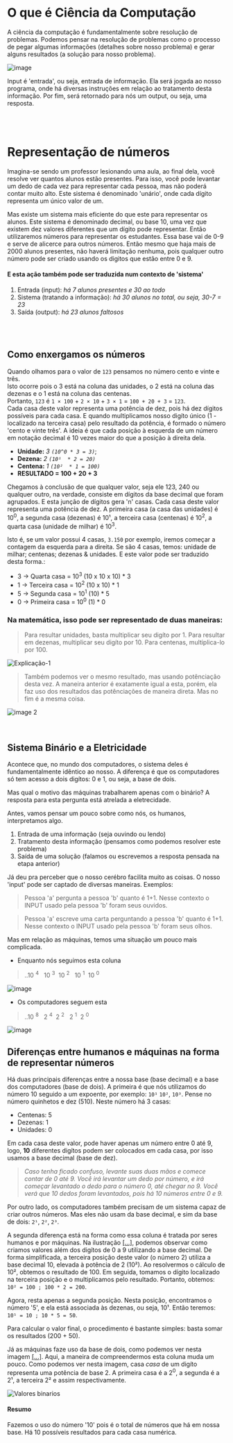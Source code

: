 # O que é Ciência da Computação
A ciência da computação é fundamentalmente sobre resolução de problemas.
Podemos pensar na resolução de problemas como o processo de pegar algumas informações (detalhes sobre nosso problema) e gerar alguns resultados (a solução para nosso problema). 

![image](https://github.com/FireguiQueen/CC50/assets/98475125/62364135-bb2d-467b-b31e-9bd1114e2061)

Input é 'entrada', ou seja, entrada de informação. Ela será jogada ao nosso programa, onde
há diversas instruções em relação ao tratamento desta informação. Por fim, será retornado para nós um output, ou seja, uma resposta.

</br>
</br>


# Representação de números
Imagina-se sendo um professor lesionando uma aula, ao final dela, você resolve ver quantos alunos estão presentes. Para isso, você pode levantar um dedo de cada vez para representar cada pessoa, mas não poderá contar muito alto. Este sistema é denominado 'unário', onde cada dígito representa um único valor de um.

Mas existe um sistema mais eficiente do que este para representar os alunos.
Este sistema é denominado decimal, ou base 10, uma vez que existem dez valores diferentes que um dígito pode representar. Então utilizaremos números para representar os estudantes. 
Essa base vai de 0-9 e serve de alicerce para outros números. Então mesmo que haja mais de 2000 alunos presentes, não haverá limitação nenhuma, pois qualquer outro número pode ser criado usando os digitos que estão entre 0 e 9.

#### E esta ação também pode ser traduzida num contexto de 'sistema'
1. Entrada (input): _há 7 alunos presentes e 30 ao todo_ 
2. Sistema (tratando a informação): _há 30 alunos no total, ou seja, 30-7 = 23_
3. Saída (output): _há 23 alunos faltosos_


</br>
</br>

## Como enxergamos os números
Quando olhamos para o valor de `123` pensamos no número cento e vinte e três. </br>Isto ocorre pois o 3 está na coluna das unidades, o 2 está na coluna das dezenas e o 1 está na coluna das centenas. </br>
Portanto, `123` é `1 × 100` + `2 × 10` + `3 × 1` = `100 + 20 + 3` = `123`. </br>
Cada casa deste valor representa uma potência de dez, pois há dez dígitos possíveis para cada casa.  E quando multiplicamos nosso digíto único (1 - localizado na terceira casa) pelo resultado da potência, é formado o número 'cento e vinte três'. A ideia é que cada posição à esquerda de um número em notação decimal é 10 vezes maior do que a posição à direita dela.
- __Unidade:__ _3 `(10^0 * 3 = 3)`_;
- __Dezena:__ _2  `(10¹  * 2 = 20)`_
- __Centena:__ _1  `(10²  * 1 = 100)`_
- __RESULTADO = 100 + 20 + 3__  

Chegamos à conclusão de que qualquer valor, seja ele 123, 240 ou qualquer outro, na verdade, consiste em dígitos da base decimal que foram agrupados. E esta junção de dígitos gera 'n' casas. Cada casa deste valor representa uma potência de dez. A primeira casa (a casa das unidades) é 10<sup>0</sup>, a segunda casa (dezenas) é 10¹, a terceira casa (centenas) é 10<sup>2</sup>, a quarta casa (unidade de milhar) é 10<sup>3</sup>.

Isto é, se um valor possui 4 casas, `3.150` por exemplo, iremos começar a contagem da esquerda para a direita. Se são 4 casas, temos: unidade de milhar; centenas; dezenas & unidades. E este valor pode ser traduzido desta forma.:
- 3 -> Quarta casa   = 10<sup>3</sup> (10 x 10 x 10) * 3
- 1 -> Terceira casa = 10<sup>2</sup> (10 x 10) * 1
- 5 -> Segunda casa  = 10<sup>1</sup> (10) * 5
- 0 -> Primeira casa = 10<sup>0</sup> (1)  * 0

### Na matemática, isso pode ser representado de duas maneiras: 

> Para resultar unidades, basta multiplicar seu digíto por 1. Para resultar em dezenas, multiplicar seu digíto por 10. Para centenas, multiplica-lo por 100. 

![Explicação-1](https://github.com/FireguiQueen/CC50/assets/98475125/cc43c2df-c7c0-4d91-bd86-b6047e0e4a91)

> Também podemos ver o mesmo resultado, mas usando potênciação desta vez. A maneira anterior é exatamente igual a esta, porém, ela faz uso dos resultados das potênciações de maneira direta. Mas no fim é a mesma coisa.  <a name="img1"> </a>

![image 2](https://github.com/FireguiQueen/CC50/assets/98475125/43cf09fb-06c8-4d56-906b-0cd7022c1f76) 


</br>

## Sistema Binário e a Eletricidade
Acontece que, no mundo dos computadores, o sistema deles é fundamentalmente idêntico ao nosso.
A diferença é que os computadores só tem acesso a dois digítos: 0 e 1, ou seja, a base de dois. 

Mas qual o motivo das máquinas trabalharem apenas com o binário? 
A resposta para esta pergunta está atrelada a eletrecidade. 

Antes, vamos pensar um pouco sobre como nós, os humanos, interpretamos algo.

1. Entrada de uma informação (seja ouvindo ou lendo)
2. Tratamento desta informação (pensamos como podemos resolver este problema)
3. Saída de uma solução (falamos ou escrevemos a resposta pensada na etapa anterior)

Já deu pra perceber que o nosso cerébro facilita muito as coisas. O nosso 'input' pode ser captado de diversas maneiras. Exemplos:
> Pessoa 'a' pergunta a pessoa 'b' quanto é 1+1. Nesse contexto o INPUT usado pela pessoa 'b' foram seus ouvidos.

> Pessoa 'a' escreve uma carta perguntando a pessoa 'b' quanto é 1+1. Nesse contexto o INPUT usado pela pessoa 'b' foram seus olhos.

Mas em relação as máquinas, temos uma situação um pouco mais complicada.



* Enquanto nós seguimos esta coluna
> ..10 <sup>4</sup> &nbsp; 10 <sup>3</sup>&nbsp; 10 <sup>2</sup> &nbsp; 10 <sup>1</sup>&nbsp; 10 <sup>0</sup>

![image](https://github.com/FireguiQueen/CC50/assets/98475125/6f0a983d-9674-4378-857c-24dc1469336c)


* Os computadores seguem esta <a name="img2"> </a>
> ..10 <sup>8</sup> &nbsp; 2 <sup>4</sup>&nbsp; 2 <sup>2</sup> &nbsp; 2 <sup>1</sup>&nbsp; 2 <sup>0</sup>

![image](https://github.com/FireguiQueen/CC50/assets/98475125/38d021f4-3a21-4420-a6f5-553ab31b898e)

## Diferenças entre humanos e máquinas na forma de representar números
Há duas principais diferenças entre a nossa base (base decimal) e a base dos computadores (base de dois). A primeira é que nós utilizamos do número 10 seguido a um expoente, por exemplo: `10¹` `10²`, `10³`.
Pense no número quinhetos e dez (510). Neste número há 3 casas: 
- Centenas: 5
- Dezenas: 1
- Unidades: 0

Em cada casa deste valor, pode haver apenas um número entre 0 até 9, logo, __10__ diferentes digítos podem ser colocados em cada casa, por isso usamos a base decimal (base de dez).
> _Caso tenha ficado confuso, levante suas duas mãos e comece contar de 0 até 9. Você irá levantar um dedo por número, e irá começar levantado o dedo para o número 0, até chegar no 9. Você verá que 10 dedos foram levantados, pois há 10 números entre 0 e 9._

Por outro lado, os computadores também precisam de um sistema capaz de criar outros números.
Mas eles não usam da base decimal, e sim da base de dois: `2¹`, `2²`, `2³`.

A segunda diferença está na forma como essa coluna é tratada por seres humanos e por máquinas. Na ilustração <a href="#img1">[...]</a>, podemos observar como criamos valores além dos digítos de 0 a 9 utilizando a base decimal. De forma simplificada, a terceira posição deste valor (o número 2) utiliza a base decimal 10, elevada à potência de 2 (10²). Ao resolvermos o cálculo de 10², obtemos o resultado de 100. 
Em seguida, tomamos o dígito localizado na terceira posição e o multiplicamos pelo resultado. Portanto, obtemos: `10² = 100 ; 100 * 2 = 200`.

Agora, resta apenas a segunda posição. Nesta posição, encontramos o número '5', e ela está associada às dezenas, ou seja, 10¹.
Então teremos: `10¹ = 10 ; 10 * 5 = 50`.

Para calcular o valor final, o procedimento é bastante simples: basta somar os resultados (200 + 50). 


Já as máquinas faze uso da base de dois, como podemos ver nesta imagem <a href="#img2">[...]</a>. Aqui, a maneira de compreendermos esta coluna muda um pouco. 
Como podemos ver nesta imagem, casa _casa_ de um digíto representa uma potência de base 2.
A primeira casa é a 2<sup>0</sup>, a segunda é a 2¹, a terceira 2² e assim respectivamente.

![Valores binarios](https://github.com/FireguiQueen/CC50/assets/98475125/10620426-633c-48b8-84c1-2e5331b31b75)



#### Resumo
Fazemos o uso do número '10' pois é o total de números que há em nossa base. Há 10 possíveis resultados para cada casa numérica. 








